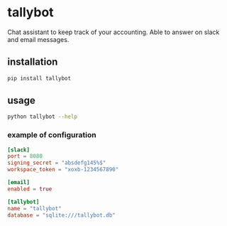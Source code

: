 # tallybot
Chat assistant to keep track of your accounting. Able to answer on slack and email messages.

## installation

```bash
pip install tallybot
```

## usage

```bash
python tallybot --help
```

### example of configuration

```toml
[slack]
port = 8080
signing_secret = "absdefg145%$"
workspace_token = "xoxb-1234567890"

[email]
enabled = true

[tallybot]
name = "tallybot"
database = "sqlite:///tallybot.db"
```
